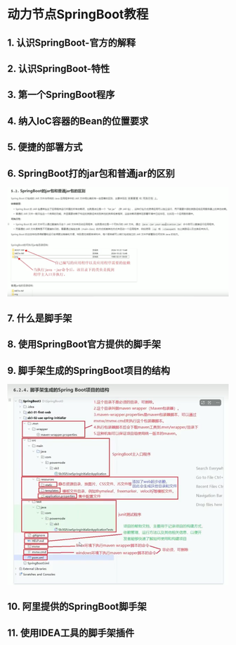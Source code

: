# 动力节点SpringBoot教程

## 1. 认识SpringBoot-官方的解释

## 2. 认识SpringBoot-特性

## 3. 第一个SpringBoot程序

## 4. 纳入IoC容器的Bean的位置要求

## 5. 便捷的部署方式

## 6. SpringBoot打的jar包和普通jar的区别

![img.png](images/006_diff_springboot_normal_jar.png)

## 7. 什么是脚手架

## 8. 使用SpringBoot官方提供的脚手架

## 9. 脚手架生成的SpringBoot项目的结构

![img.png](images/009_springboot_scaffold_file_structure.png)

## 10. 阿里提供的SpringBoot脚手架

## 11. 使用IDEA工具的脚手架插件


